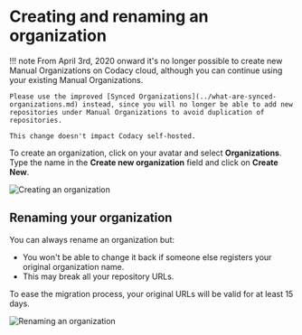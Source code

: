 # Creating and renaming an organization

!!! note
    From April 3rd, 2020 onward it's no longer possible to create new Manual Organizations on Codacy cloud, although you can continue using your existing Manual Organizations.

    Please use the improved [Synced Organizations](../what-are-synced-organizations.md) instead, since you will no longer be able to add new repositories under Manual Organizations to avoid duplication of repositories.

    This change doesn't impact Codacy self-hosted.

To create an organization, click on your avatar and select **Organizations**. Type the name in the **Create new organization** field and click on **Create New**.

![Creating an organization](images/image-00.gif)

## Renaming your organization

You can always rename an organization but:

-   You won't be able to change it back if someone else registers your original organization name.
-   This may break all your repository URLs.

To ease the migration process, your original URLs will be valid for at least 15 days.

![Renaming an organization](images/rename-org.png)
